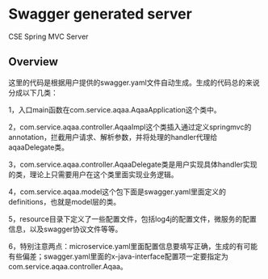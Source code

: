 # Swagger generated server

CSE Spring MVC Server


## Overview
这里的代码是根据用户提供的swagger.yaml文件自动生成。生成的代码总的来说分成以下几类：

1，入口main函数在com.service.aqaa.AqaaApplication这个类中。

2，com.service.aqaa.controller.AqaaImpl这个类插入通过定义springmvc的annotation，拦截用户请求、解析参数，并将处理的handler代理给aqaaDelegate类。

3，com.service.aqaa.controller.AqaaDelegate类是用户实现具体handler实现的类，理论上只需要用户在这个类里面实现业务逻辑。

4，com.service.aqaa.model这个包下面是swagger.yaml里面定义的definitions，也就是model层的类。

5，resource目录下定义了一些配置文件，包括log4j的配置文件，微服务的配置信息，以及swagger协议文件等等。

6，特别注意两点：microservice.yaml里面配置信息要填写正确，生成的有可能有些偏差；swagger.yaml里面的x-java-interface配置项一定要指定为com.service.aqaa.controller.Aqaa。